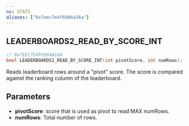 ```yaml
---
ns: STATS
aliases: ["0x7eec7e4f6984a16a"]
---
```

## LEADERBOARDS2_READ_BY_SCORE_INT

```c
// 0x7EEC7E4F6984A16A
bool LEADERBOARDS2_READ_BY_SCORE_INT(int pivotScore, int numRows);
```

Reads leaderboard rows around a "pivot" score. The score is compared against the ranking column of the leaderboard.


## Parameters
* **pivotScore**: score that is used as pivot to read MAX numRows.
* **numRows**: Total number of rows.
